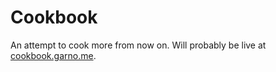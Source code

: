 # Cookbook
An attempt to cook more from now on. Will probably be live at [cookbook.garno.me](http://cookbook.garno.me).
